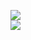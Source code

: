 [![](https://img.shields.io/badge/Made%20With-Github%20Spray-lightgrey.svg?style=for-the-badge&logo=github)](https://github.com/Annihil/github-spray#23358)  
[![](https://i.imgur.com/2DrTn0Z.gif)](https://github.com/Annihil/github-spray)